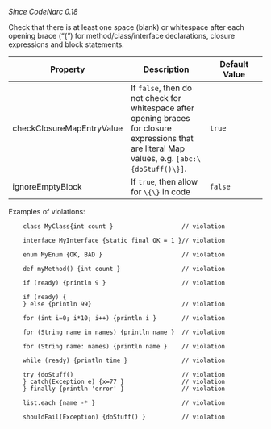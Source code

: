 *Since CodeNarc 0.18*

Check that there is at least one space (blank) or whitespace after each
opening brace (“{”) for method/class/interface declarations, closure
expressions and block statements.

<table>
<colgroup>
<col style="width: 40%" />
<col style="width: 33%" />
<col style="width: 25%" />
</colgroup>
<thead>
<tr>
<th>Property</th>
<th>Description</th>
<th>Default Value</th>
</tr>
</thead>
<tbody>
<tr>
<td>checkClosureMapEntryValue</td>
<td>If <code>false</code>, then do not check for whitespace after
opening braces for closure expressions that are literal Map values,
e.g. <code>[abc:\{doStuff()\}]</code>.</td>
<td><code>true</code></td>
</tr>
<tr>
<td>ignoreEmptyBlock</td>
<td>If <code>true</code>, then allow for <code>\{\}</code> in code</td>
<td><code>false</code></td>
</tr>
</tbody>
</table>

Examples of violations:

        class MyClass{int count }                   // violation

        interface MyInterface {static final OK = 1 }// violation

        enum MyEnum {OK, BAD }                      // violation

        def myMethod() {int count }                 // violation

        if (ready) {println 9 }                     // violation

        if (ready) {
        } else {println 99}                         // violation

        for (int i=0; i*10; i++) {println i }       // violation

        for (String name in names) {println name }  // violation

        for (String name: names) {println name }    // violation

        while (ready) {println time }               // violation

        try {doStuff()                              // violation
        } catch(Exception e) {x=77 }                // violation
        } finally {println 'error' }                // violation

        list.each {name -* }                        // violation

        shouldFail(Exception) {doStuff() }          // violation
